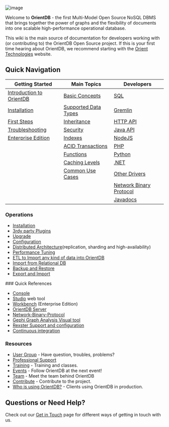 ![image](http://www.orientdb.org/images/orientdb_logo_mid.png)

Welcome to **OrientDB** - the first Multi-Model Open Source NoSQL DBMS that brings together the power of graphs and the flexibility of documents into one scalable high-performance operational database.

This wiki is the main source of documentation for developers working with (or contributing to) the OrientDB Open Source project. If this is your first time hearing about OrientDB, we recommend starting with the [Orient Technologies](http://www.orientechnologies.com) website.

## Quick Navigation

|Getting Started	|Main Topics    |Developers   |
|-----------------------|---------------|-------------|
|[Introduction to OrientDB](http://www.orientechnologies.com/docs/last/index.html) | [Basic Concepts](http://www.orientechnologies.com/docs/last/orientdb.wiki/Concepts.html)  | [SQL](http://www.orientechnologies.com/docs/last/orientdb.wiki/SQL.html)|  |
|[Installation](http://www.orientechnologies.com/docs/last/orientdb.wiki/Tutorial-Installation.html) | [Supported Data Types](http://www.orientechnologies.com/docs/last/orientdb.wiki/Types.html) | [Gremlin](http://www.orientechnologies.com/docs/last/orientdb.wiki/Gremlin.html) | 
|[First Steps](http://www.orientechnologies.com/docs/last/orientdb.wiki/Tutorial-Introduction-to-the-NoSQL-world.html) | [Inheritance](http://www.orientechnologies.com/docs/last/orientdb.wiki/Inheritance.html) | [HTTP API](http://www.orientechnologies.com/docs/last/orientdb.wiki/OrientDB-REST.html) |
|[Troubleshooting](http://www.orientechnologies.com/docs/last/orientdb.wiki/Troubleshooting.html) |[Security](http://www.orientechnologies.com/docs/last/orientdb.wiki/Security.html)| [Java API](http://www.orientechnologies.com/docs/last/orientdb.wiki/Java-API.html)|
|[Enterprise Edition](http://www.orientechnologies.com/docs/last/orientdb.wiki/Enterprise-Edition.html)| [Indexes](http://www.orientechnologies.com/docs/last/orientdb.wiki/Indexes.html) | [NodeJS](https://github.com/codemix/oriento)|
| | [ACID Transactions](http://www.orientechnologies.com/docs/last/orientdb.wiki/Transactions.html) | [PHP](https://github.com/orientechnologies/PhpOrient) |
| | [Functions](http://www.orientechnologies.com/docs/last/orientdb.wiki/Functions.html) | [Python](https://github.com/orientechnologies/pyorient)|
| | [Caching Levels](http://www.orientechnologies.com/docs/last/orientdb.wiki/Caching.html) | [.NET](https://github.com/orientechnologies/OrientDB-NET.binary) | 
| | [Common Use Cases](http://www.orientechnologies.com/docs/last/orientdb.wiki/Use-Cases.html) | [Other Drivers](http://www.orientechnologies.com/docs/last/orientdb.wiki/Programming-Language-Bindings.html) |
| | | [Network Binary Protocol](http://www.orientechnologies.com/docs/last/orientdb.wiki/Network-Binary-Protocol.html) |
| | | [Javadocs](http://www.orientechnologies.com/javadoc/latest/) |

### Operations
- [Installation](http://www.orientechnologies.com/docs/last/orientdb.wiki/Tutorial-Installation.html)
- [3rdy party Plugins](http://www.orientechnologies.com/docs/last/orientdb.wiki/Plugins.html)
- [Upgrade](http://www.orientechnologies.com/docs/last/orientdb.wiki/Upgrade.html) 
- [Configuration](http://www.orientechnologies.com/docs/last/orientdb.wiki/Configuration.html)
- [Distributed Architecture](http://www.orientechnologies.com/docs/last/orientdb.wiki/Distributed-Architecture.html)(replication, sharding and high-availability)
- [Performance Tuning](http://www.orientechnologies.com/docs/last/orientdb.wiki/Performance-tuning.html)
- [ETL to Import any kind of data into OrientDB](http://www.orientechnologies.com/docs/last/orientdb-etl.wiki/Home.html)
- [Import from Relational DB](http://www.orientechnologies.com/docs/last/orientdb.wiki/Import-From-RDBMS.html)
- [Backup and Restore](http://www.orientechnologies.com/docs/last/orientdb.wiki/Backup-and-Restore.html)
- [Export and Import](http://www.orientechnologies.com/docs/last/orientdb.wiki/Export-and-Import.html)

### Quick References
- [Console](http://www.orientechnologies.com/docs/last/orientdb.wiki/Console-Commands.html)
- [Studio](http://www.orientechnologies.com/docs/last/orientdb-studio.wiki/Home-page.html) web tool
- [Workbench](http://www.orientechnologies.com/enterprise/1.6.2/userguide.html) (Enterprise Edition) 
- [OrientDB Server](http://www.orientechnologies.com/docs/last/orientdb.wiki/DB-Server.html)
- [Network-Binary-Protocol](http://www.orientechnologies.com/docs/last/orientdb.wiki/Network-Binary-Protocol.html) 
- [Gephi Graph Analysis Visual tool](http://www.orientechnologies.com/docs/last/orientdb.wiki/Gephi.html)
- [Rexster Support and configuration](http://www.orientechnologies.com/docs/last/orientdb.wiki/Rexster.html)
- [Continuous integration](http://helios.orientechnologies.com/)

### Resources
- [User Group](http://www.orientechnologies.com/active-user-community) - Have question, troubles, problems?
- [Professional Support](http://orientechnologies.com/support)
- [Training](http://orientechnologies.com/training) - Training and classes.
- [Events](http://www.orientechnologies.com/events) - Follow OrientDB at the next event!
- [Team](http://www.orientechnologies.com/docs/last/orientdb.wiki/Team.html) - Meet the team behind OrientDB
- [Contribute](http://www.orientechnologies.com/docs/last/orientdb.wiki/Contribute-to-OrientDB.html) - Contribute to the project.
- [Who is using OrientDB?](http://www.orientechnologies.com/customers) - Clients using OrientDB in production.

## Questions or Need Help?
Check out our [Get in Touch](http://www.orientechnologies.com/docs/last/orientdb.wiki/Get-in-Touch.html) page for different ways of getting in touch with us.